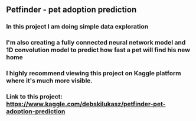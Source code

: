 ## Petfinder - pet adoption prediction
### In this project I am doing simple data exploration
### I'm also creating a fully connected neural network model and 1D convolution model to predict how fast a pet will find his new home


### I highly recommend viewing this project on Kaggle platform where it's much more visible.
### Link to this project: https://www.kaggle.com/debskilukasz/petfinder-pet-adoption-prediction
